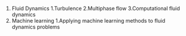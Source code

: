 1. Fluid Dynamics
  1.Turbulence
  2.Multiphase flow
  3.Computational fluid dynamics
2. Machine learning
    1.Applying machine learning methods to fluid dynamics problems
